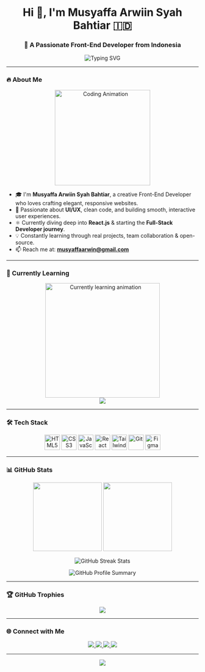 <h1 align="center">Hi 👋, I'm Musyaffa Arwiin Syah Bahtiar 🇮🇩</h1>
<h3 align="center">🚀 A Passionate Front-End Developer from Indonesia</h3>

<p align="center">
  <img src="https://readme-typing-svg.demolab.com?font=Fira+Code&size=22&pause=1000&color=36BCF7&center=true&vCenter=true&width=500&lines=Welcome+to+my+GitHub!;Front-End+Developer+from+Indonesia;Always+learning+something+new!" alt="Typing SVG">
</p>

---

### 🔥 About Me

<p align="center">
  <img src="https://media.giphy.com/media/du3J3cXyzhj75IOgvA/giphy.gif" width="250" alt="Coding Animation"/>
</p>

- 🎓 I'm **Musyaffa Arwiin Syah Bahtiar**, a creative Front-End Developer who loves crafting elegant, responsive websites.
- 🎨 Passionate about **UI/UX**, clean code, and building smooth, interactive user experiences.
- ⚛️ Currently diving deep into **React.js** & starting the **Full-Stack Developer journey**.
- 💡 Constantly learning through real projects, team collaboration & open-source.
- 📫 Reach me at: **musyaffaarwin@gmail.com**

---

### 🚧 Currently Learning

<p align="center">
  <img src="https://github.com/DenverCoder1/readme-typing-svg/raw/master/demo.gif" width="300" alt="Currently learning animation">
  <br/>
  <img src="https://img.shields.io/badge/Now Learning-Full Stack Web Dev-blueviolet?style=for-the-badge&logo=vercel&logoColor=white" />
</p>

---

### 🛠️ Tech Stack

<p align="center">
  <img src="https://cdn.jsdelivr.net/gh/devicons/devicon/icons/html5/html5-original.svg" width="40" alt="HTML5"/>
  <img src="https://cdn.jsdelivr.net/gh/devicons/devicon/icons/css3/css3-original.svg" width="40" alt="CSS3"/>
  <img src="https://cdn.jsdelivr.net/gh/devicons/devicon/icons/javascript/javascript-original.svg" width="40" alt="JavaScript"/>
  <img src="https://cdn.jsdelivr.net/gh/devicons/devicon/icons/react/react-original.svg" width="40" alt="React"/>
  <img src="https://www.vectorlogo.zone/logos/tailwindcss/tailwindcss-icon.svg" width="40" alt="Tailwind CSS"/>
  <img src="https://cdn.jsdelivr.net/gh/devicons/devicon/icons/git/git-original.svg" width="40" alt="Git"/>
  <img src="https://cdn.jsdelivr.net/gh/devicons/devicon/icons/figma/figma-original.svg" width="40" alt="Figma"/>
</p>

---

### 📊 GitHub Stats

<p align="center">
  <img height="180em" src="https://github-readme-stats.vercel.app/api?username=Musyaffaa2&show_icons=true&theme=radical&hide_title=true" />
  <img height="180em" src="https://github-readme-stats.vercel.app/api/top-langs/?username=Musyaffaa2&layout=compact&theme=radical" />
</p>

<p align="center">
  <img src="https://streak-stats.demolab.com/?user=Musyaffaa2&theme=radical" alt="GitHub Streak Stats"/>
</p>

<p align="center">
  <img src="https://github-profile-summary-cards.vercel.app/api/cards/profile-details?username=Musyaffaa2&theme=radical" alt="GitHub Profile Summary"/>
</p>

---

### 🏆 GitHub Trophies

<p align="center">
  <img src="https://github-profile-trophy.vercel.app/?username=Musyaffaa2&theme=algolia&no-bg=true&margin-w=10" />
</p>

---

### 🌐 Connect with Me

<p align="center">
  <a href="https://linkedin.com/in/musyaffa-arwiin" target="_blank">
    <img src="https://img.shields.io/badge/LinkedIn-Connect-blue?style=for-the-badge&logo=linkedin&logoColor=white"/>
  </a>
  <a href="https://instagram.com/yaaffaaa_" target="_blank">
    <img src="https://img.shields.io/badge/Instagram-Follow-E4405F?style=for-the-badge&logo=instagram&logoColor=white"/>
  </a>
  <a href="https://github.com/Musyaffaa2" target="_blank">
    <img src="https://img.shields.io/badge/GitHub-Portfolio-181717?style=for-the-badge&logo=github&logoColor=white"/>
  </a>
  <a href="mailto:musyaffaarwin@gmail.com" target="_blank">
    <img src="https://img.shields.io/badge/Gmail-Contact-D14836?style=for-the-badge&logo=gmail&logoColor=white"/>
  </a>
</p>

---

<p align="center">
  <img src="https://capsule-render.vercel.app/api?type=wave&color=0:36BCF7,100:9F36F7&height=100&section=footer"/>
</p>
